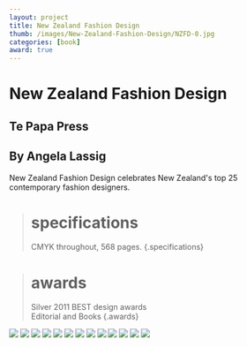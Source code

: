 ```yaml
---
layout: project
title: New Zealand Fashion Design
thumb: /images/New-Zealand-Fashion-Design/NZFD-0.jpg
categories: [book]
award: true
---
```


# New Zealand Fashion Design

## Te Papa Press
## By Angela Lassig

New Zealand Fashion Design celebrates New Zealand's top 25 contemporary fashion designers.

> # specifications
> CMYK throughout, 568 pages.
{.specifications}

> # awards
> Silver
> 2011 BEST design awards  
> Editorial and Books
{.awards}

![](/images/New-Zealand-Fashion-Design/NZFD-1.jpg)
![](/images/New-Zealand-Fashion-Design/NZFD-2.jpg)
![](/images/New-Zealand-Fashion-Design/NZFD-3.jpg)
![](/images/New-Zealand-Fashion-Design/NZFD-4.jpg)
![](/images/New-Zealand-Fashion-Design/NZFD-5.jpg)
![](/images/New-Zealand-Fashion-Design/NZFD-6.jpg)
![](/images/New-Zealand-Fashion-Design/NZFD-7.jpg)
![](/images/New-Zealand-Fashion-Design/NZFD-8.jpg)
![](/images/New-Zealand-Fashion-Design/NZFD-9.jpg)
![](/images/New-Zealand-Fashion-Design/NZFD-10.jpg)
![](/images/New-Zealand-Fashion-Design/NZFD-11.jpg)
![](/images/New-Zealand-Fashion-Design/NZFD-12.jpg)
![](/images/New-Zealand-Fashion-Design/NZFD-13.jpg)